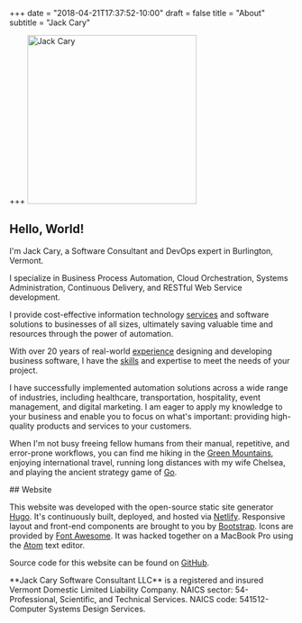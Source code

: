 +++
date = "2018-04-21T17:37:52-10:00"
draft = false
title = "About"
subtitle = "Jack Cary"

+++
<img class="img-fluid border border-2 float-sm-none float-md-right float-lg-right float-xl-right ml-sm-0 ml-md-3 mb-3" src="/img/jack-cary.jpg" alt="Jack Cary" width="300px">

## Hello, World!

I'm Jack Cary, a Software Consultant and DevOps expert in Burlington, Vermont.

I specialize in Business Process Automation, Cloud Orchestration, Systems Administration, Continuous Delivery, and RESTful Web Service development.

I provide cost-effective information technology <a class="text-red" href="/services/">services</a> and software solutions to businesses of all sizes, ultimately saving valuable time and resources through the power of automation.

With over 20 years of real-world <a class="text-red" href="/experience/" >experience</a> designing and developing business software, I have the <a class="text-red" href="/skills/" >skills</a> and expertise to meet the needs of your project.

I have successfully implemented automation solutions across a wide range of industries, including healthcare, transportation, hospitality, event management, and digital marketing. I am eager to apply my knowledge to your business and enable you to focus on what's important: providing high-quality products and services to your customers.

When I'm not busy freeing fellow humans from their manual, repetitive, and error-prone workflows, you can find me hiking in the <a class="text-red" href="https://en.wikipedia.org/wiki/Green_Mountains">Green Mountains</a>, enjoying international travel, running long distances with my wife Chelsea, and playing the ancient strategy game of <a class="text-red" href="https://en.wikipedia.org/wiki/Go_(game)">Go</a>.

<p class="my-5"></p>
## Website

This website was developed with the open-source static site generator <a class="text-red" href="https://gohugo.io/">Hugo</a>. It's continuously built, deployed, and hosted via <a class="text-red" href="https://www.netlify.com/">Netlify</a>. Responsive layout and front-end components are brought to you by <a class="text-red" href="https://www.getbootstrap.com/">Bootstrap</a>. Icons are provided by <a class="text-red" href="https://www.fontawesome.com/">Font Awesome</a>. It was hacked together on a MacBook Pro using the <a class="text-red" href="https://atom.io">Atom</a> text editor.

Source code for this website can be found on <a class="text-red" href="https://github.com/jackcary/jackcary.com/">GitHub</a>.

<p class="my-5"></p>
**Jack Cary Software Consultant LLC** is a registered and insured Vermont Domestic Limited Liability Company.
NAICS sector: 54-Professional, Scientific, and Technical Services. NAICS code: 541512-Computer Systems Design Services.
